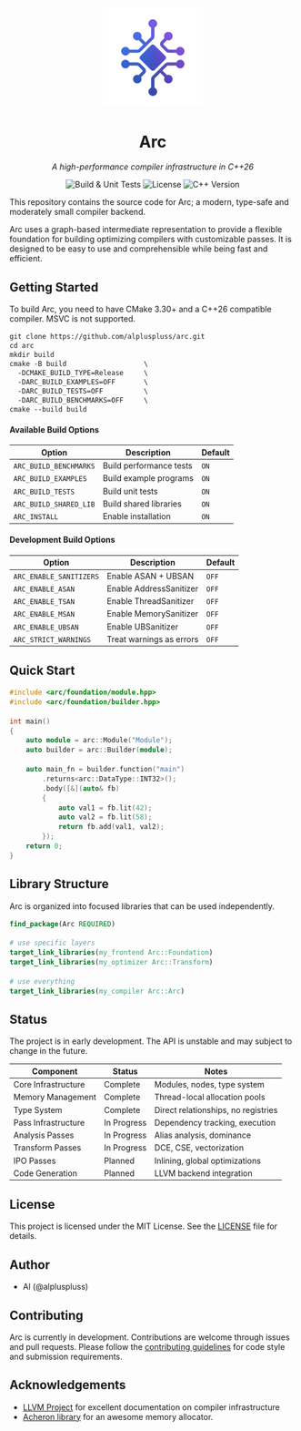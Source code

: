 <div align="center">
  <img src="assets/logo.png" alt="Arc Logo" width="35%">
  <h1>Arc</h1>
  <p><i>A high-performance compiler infrastructure in C++26</i></p>
  <p>
    <img src="https://github.com/alpluspluss/arc/actions/workflows/build.yml/badge.svg" alt="Build & Unit Tests">
    <img src="https://img.shields.io/badge/License-MIT-blue.svg" alt="License">
    <img src="https://img.shields.io/badge/C%2B%2B-26-00599C.svg" alt="C++ Version">
  </p>
</div>

This repository contains the source code for Arc; a modern, type-safe and moderately small 
compiler backend.

Arc uses a graph-based intermediate representation to provide a flexible foundation 
for building optimizing compilers with customizable passes. It is designed to be 
easy to use and comprehensible while being fast and efficient.

## Getting Started

To build Arc, you need to have CMake 3.30+ and a C++26 compatible compiler.
MSVC is not supported.

```shell
git clone https://github.com/alpluspluss/arc.git
cd arc
mkdir build
cmake -B build                   \
  -DCMAKE_BUILD_TYPE=Release     \
  -DARC_BUILD_EXAMPLES=OFF       \
  -DARC_BUILD_TESTS=OFF          \
  -DARC_BUILD_BENCHMARKS=OFF     \
cmake --build build
```

#### Available Build Options

| Option                 | Description                | Default |
|------------------------|----------------------------|---------|
| `ARC_BUILD_BENCHMARKS` | Build performance tests    | `ON`    |
| `ARC_BUILD_EXAMPLES`   | Build example programs     | `ON`    |
| `ARC_BUILD_TESTS`      | Build unit tests           | `ON`    |
| `ARC_BUILD_SHARED_LIB` | Build shared libraries     | `ON`    |
| `ARC_INSTALL`          | Enable installation        | `ON`    |

#### Development Build Options

| Option                  | Description              | Default |
|-------------------------|--------------------------|---------|
| `ARC_ENABLE_SANITIZERS` | Enable ASAN + UBSAN      | `OFF`   |
| `ARC_ENABLE_ASAN`       | Enable AddressSanitizer  | `OFF`   |
| `ARC_ENABLE_TSAN`       | Enable ThreadSanitizer   | `OFF`   |
| `ARC_ENABLE_MSAN`       | Enable MemorySanitizer   | `OFF`   |
| `ARC_ENABLE_UBSAN`      | Enable UBSanitizer       | `OFF`   |
| `ARC_STRICT_WARNINGS`   | Treat warnings as errors | `OFF`   |

## Quick Start

```cpp
#include <arc/foundation/module.hpp>
#include <arc/foundation/builder.hpp>

int main()
{
    auto module = arc::Module("Module");
    auto builder = arc::Builder(module);
    
    auto main_fn = builder.function("main")
        .returns<arc::DataType::INT32>();
        .body([&](auto& fb)
        {
            auto val1 = fb.lit(42);
            auto val2 = fb.lit(58);
            return fb.add(val1, val2);
        });
    return 0;
}
```

## Library Structure

Arc is organized into focused libraries that can be used independently.

```cmake
find_package(Arc REQUIRED)

# use specific layers
target_link_libraries(my_frontend Arc::Foundation)
target_link_libraries(my_optimizer Arc::Transform)

# use everything
target_link_libraries(my_compiler Arc::Arc)
```

## Status

The project is in early development. The API is unstable and may subject to change in the future.

| Component           | Status      | Notes                               |
|---------------------|-------------|-------------------------------------|
| Core Infrastructure | Complete    | Modules, nodes, type system         |
| Memory Management   | Complete    | Thread-local allocation pools       |
| Type System         | Complete    | Direct relationships, no registries |
| Pass Infrastructure | In Progress | Dependency tracking, execution      |
| Analysis Passes     | In Progress | Alias analysis, dominance           |
| Transform Passes    | In Progress | DCE, CSE, vectorization             |
| IPO Passes          | Planned     | Inlining, global optimizations      |
| Code Generation     | Planned     | LLVM backend integration            |

## License

This project is licensed under the MIT License. See the [LICENSE](CONTRIBUTING) file for details.

## Author

- Al (@alpluspluss)

## Contributing

Arc is currently in development. Contributions are welcome through issues and pull requests.
Please follow the [contributing guidelines](CONTRIBUTING.md) for code style and submission requirements.

## Acknowledgements

- [LLVM Project](https://github.com/llvm/llvm-project) for excellent documentation on compiler infrastructure
- [Acheron library](https://github.com/deviceix/acheron/tree/main) for an awesome memory allocator.
